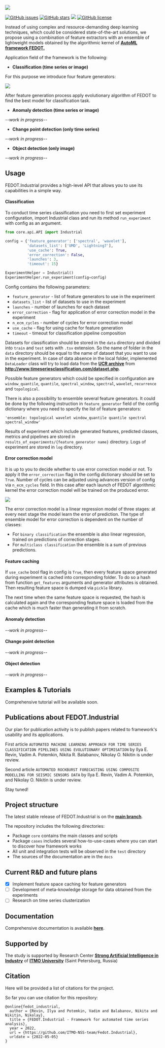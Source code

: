 ![](docs/img/fedot-industrial.png)

[![GitHub issues](https://img.shields.io/github/issues/ITMO-NSS-team/Fedot.Industrial?style=for-the-badge)](https://github.com/ITMO-NSS-team/Fedot.Industrial/issues) 
[![GitHub stars](https://img.shields.io/github/stars/ITMO-NSS-team/Fedot.Industrial?style=for-the-badge)](https://github.com/ITMO-NSS-team/Fedot.Industrial/stargazers) 
![](https://img.shields.io/badge/python-3.8-green?style=for-the-badge&logo=python)
[![GitHub license](https://img.shields.io/github/license/ITMO-NSS-team/Fedot.Industrial?style=for-the-badge)](https://github.com/ITMO-NSS-team/Fedot.Industrial/blob/main/LICENSE.md)


Instead of using complex and resource-demanding deep learning techniques, which could be considered state-of-the-art
solutions, we propose using a combination of feature extractors with an ensemble of lightweight models obtained by the
algorithmic kernel of [**AutoML framework FEDOT.**](https://github.com/nccr-itmo/FEDOT)

Application field of the framework is the following:

- **Classification (time series or image)**

For this purpose we introduce four feature
generators:

![](docs/img/all-generators.png)

After feature generation process apply evolutionary
algorithm of FEDOT to find the best model for classification task.

- **Anomaly detection (time series or image)**

*--work in progress--*

- **Change point detection (only time series)**

*--work in progress--*

- **Object detection (only image)**

*--work in progress--*

## Usage

FEDOT.Industrial provides a high-level API that allows you
to use its capabilities in a simple way.

#### Classification

To conduct time series classification you need to first
set experiment configuration, import Industrial class and run its method ``run_experiment`` with config 
as an argument.

```python
from core.api.API import Industrial

config = {'feature_generator': ['spectral', 'wavelet'],
          'datasets_list': ['UMD', 'Lightning7'],
          'use_cache': True,
          'error_correction': False,
          'launches': 3,
          'timeout': 15}

ExperimentHelper = Industrial()
ExperimentHelper.run_experiment(config=config)
```

Config contains the following parameters:

- `feature_generator` - list of feature generators to use in the experiment
- `datasets_list` - list of datasets to use in the experiment
- `launches` - number of launches for each dataset
- `error_correction` - flag for application of error correction model in the experiment
- `n_ecm_cycles` - number of cycles for error correction model
- `use_cache` - flag for using cache for feature generation
- `timeout` - timeout for classification pipeline composition

Datasets for classification should be stored in the `data` directory and
divided into `train` and `test` sets with `.tsv` extension. So the name of folder
in the `data` directory should be equal to the name of dataset that you want
to use in the experiment. In case of data absence in the local folder, implemented `DataLoader` 
class will try to load data from the [**UCR archive**](https://www.cs.ucr.edu/~eamonn/time_series_data/)
from **http://www.timeseriesclassification.com/dataset.php**.

Possible feature generators which could be specified in configuration are
`window_quantile`, `quantile`, `spectral_window`, `spectral`,
`wavelet`, `recurrence` and `topological`.

There is also a possibility to ensemble several feature generators. 
It could be done by the following instruction in
`feature_generator` field of the config dictionary where
you need to specify the list of feature generators:

    'ensemble: topological wavelet window_quantile quantile spectral spectral_window'

Results of experiment which include generated features, predicted classes, metrics and
pipelines are stored in `results_of_experiments/{feature_generator name}` directory.
Logs of experiment are stored in `log` directory.

#### Error correction model

It is up to you to decide whether to use error correction model or not. To apply it the `error_correction` 
flag in the config dictionary should be set to `True`. Number of cycles can be adjusted 
using advances version of config via `n_ecm_cycles` field. 
In this case after each launch of FEDOT algorithmic kernel the error correction model will be 
trained on the produced error. 

![](docs/img/error_corr_model.png)

The error correction model is a linear regression model of
three stages: at every next stage the model learn the error of 
prediction. The type of ensemble model for error correction is dependent 
on the number of classes:
- For `binary classification` the ensemble is also
linear regression, trained on predictions of correction stages. 
- For `multiclass classification` the ensemble is a sum of previous predictions.

#### Feature caching 
If `use_cache` bool flag in config is `True`, then every feature space generated during experiment is 
cached into corresponding folder. To do so a hash from function `get_features` arguments and generator attributes 
is obtained. Then resulting feature space is dumped via `pickle` library.

The next time when the same feature space is requested, the hash is calculated again and the corresponding 
feature space is loaded from the cache which is much faster than generating it from scratch.

#### Anomaly detection
*--work in progress--*

#### Change point detection
*--work in progress--*

#### Object detection

*--work in progress--*

## Examples & Tutorials

Comprehensive tutorial will be available soon.
## Publications about FEDOT.Industrial

Our plan for publication activity is to publish papers related to
framework's usability and its applications.

First article `AUTOMATED MACHINE LEARNING APPROACH FOR TIME SERIES
CLASSIFICATION PIPELINES USING EVOLUTIONARY OPTIMISATION` by Ilya E. Revin,
Vadim A. Potemkin, Nikita R. Balabanov, Nikolay O. Nikitin is under review.

Second article `AUTOMATED ROCKBURST FORECASTING USING COMPOSITE MODELLING FOR SEISMIC SENSORS DATA`
by Ilya E. Revin, Vadim A. Potemkin, and Nikolay O. Nikitin is under review.

Stay tuned!

## Project structure

The latest stable release of FEDOT.Industrial is on the [**main
branch**](<https://github.com/ITMO-NSS-team/Fedot.Industrial>).

The repository includes the following directories:

- Package `core` contains the main classes and scripts
- Package `cases` includes several how-to-use-cases where you can start to discover how framework works
- All unit and integration tests will be observed in the `test` directory
- The sources of the documentation are in the `docs`

## Current R&D and future plans

- [x] Implement feature space caching for feature generators
- [ ] Development of meta-knowledge storage for data obtained from the experiments
- [ ] Research on time series clusterization

## Documentation

Comprehensive documentation is available [**here**](<https://fedotindustrial.readthedocs.io>).

## Supported by

The study is supported by Research Center
[**Strong Artificial Intelligence in Industry**](<https://sai.itmo.ru/>)
of [**ITMO University**](https://itmo.ru) (Saint Petersburg, Russia)

## Citation

Here will be provided a list of citations for the project.

So far you can use citation for this repository:

    @online{fedot_industrial,
      author = {Revin, Ilya and Potemkin, Vadim and Balabanov, Nikita and Nikitin, Nikolay},
      title = {FEDOT.Industrial - Framework for automated time series analysis},
      year = 2022,
      url = {https://github.com/ITMO-NSS-team/Fedot.Industrial},
      urldate = {2022-05-05}
    }
